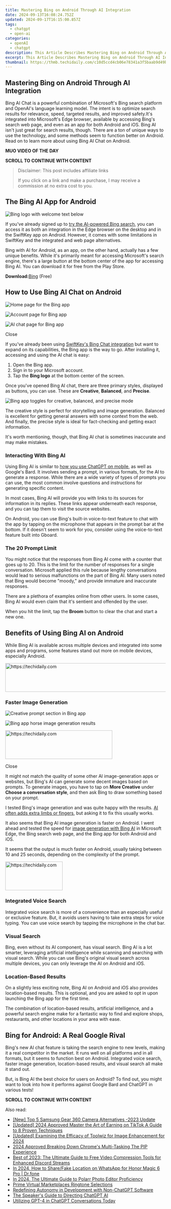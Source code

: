 ```yaml
---
title: Mastering Bing on Android Through AI Integration
date: 2024-09-13T16:08:24.752Z
updated: 2024-09-17T16:15:00.857Z
tags:
  - chatgpt
  - open-ai
categories:
  - openAI
  - chatgpt
description: This Article Describes Mastering Bing on Android Through AI Integration
excerpt: This Article Describes Mastering Bing on Android Through AI Integration
thumbnail: https://thmb.techidaily.com/c10d5ccd4cb06e78341a3f5baab9d49b6bafa6bc56839eb08156ddb3e8984bdd.jpg
---
```


## Mastering Bing on Android Through AI Integration

Bing AI Chat is a powerful combination of Microsoft's Bing search platform and OpenAI's language learning model. The intent is to optimize search results for relevance, speed, targeted results, and improved safety.It's integrated into Microsoft's Edge browser, available by accessing Bing's search web page, and even as an app for both Android and iOS. Bing AI isn't just great for search results, though. There are a ton of unique ways to use the technology, and some methods seem to function better on Android. Read on to learn more about using Bing AI Chat on Android.

**MUO VIDEO OF THE DAY**

**SCROLL TO CONTINUE WITH CONTENT**

>  Disclaimer: This post includes affiliate links
>
>  If you click on a link and make a purchase, I may receive a commission at no extra cost to you.
>

## The Bing AI App for Android

![Bing logo with welcome text below](https://static1.makeuseofimages.com/wordpress/wp-content/uploads/2023/04/thenewbing.jpg)

 If you've already signed up to [try the AI-powered Bing search](http://www.makeuseof.com/try-bing-ai-powered-search-engine/), you can access it as both an integration in the Edge browser on the desktop and in the SwiftKey app on Android. However, it comes with some limitations in SwiftKey and the integrated and web page alternatives.

 Bing with AI for Android, as an app, on the other hand, actually has a few unique benefits. While it's primarily meant for accessing Microsoft's search engine, there's a large button at the bottom center of the app for accessing Bing AI. You can download it for free from the Play Store.

**Download:**[Bing](https://www.anrdoezrs.net/links/7251228/type/dlg/sid/UUmuoUeUpU2024360/https://play.google.com/store/apps/details?id=com.microsoft.bing) (Free)

## How to Use Bing AI Chat on Android

![Home page for the Bing app](https://static1.makeuseofimages.com/wordpress/wp-content/uploads/2023/04/bing-app-home.jpg)

![Account page for Bing app](https://static1.makeuseofimages.com/wordpress/wp-content/uploads/2023/04/account-sign-in.jpg)

![AI chat page for Bing app](https://static1.makeuseofimages.com/wordpress/wp-content/uploads/2023/04/athree-styles.jpg)

Close

 If you've already been using [SwiftKey's Bing Chat integration](https://www.makeuseof.com/bing-ai-chat-android-keyboard/) but want to expand on its capabilities, the Bing app is the way to go. After installing it, accessing and using the AI chat is easy:

1. Open the Bing app.
2. Sign in to your Microsoft account.
3. Tap the **Bing logo** at the bottom center of the screen.

 Once you've opened Bing AI chat, there are three primary styles, displayed as buttons, you can use. These are **Creative**, **Balanced**, and **Precise**.

![Bing app toggles for creative, balanced, and precise mode](https://static1.makeuseofimages.com/wordpress/wp-content/uploads/2023/04/three-styles-cropped.jpg)

 The creative style is perfect for storytelling and image generation. Balanced is excellent for getting general answers with some context from the web. And finally, the precise style is ideal for fact-checking and getting exact information.

 It's worth mentioning, though, that Bing AI chat is sometimes inaccurate and may make mistakes.

### Interacting With Bing AI

 Using Bing AI is similar to [how you use ChatGPT on mobile](https://www.makeuseof.com/how-to-use-chatgpt-on-android-and-ios/), as well as Google's Bard. It involves sending a prompt, in various formats, for the AI to generate a response. While there are a wide variety of types of prompts you can use, the most common involve questions and instructions for generating specific content.

 In most cases, Bing AI will provide you with links to its sources for information in its replies. These links appear underneath each response, and you can tap them to visit the source websites.

 On Android, you can use Bing's built-in voice-to-text feature to chat with the app by tapping on the microphone that appears in the prompt bar at the bottom. If it doesn't seem to work for you, consider using the voice-to-text feature built into Gboard.

### The 20 Prompt Limit

 You might notice that the responses from Bing AI come with a counter that goes up to 20\. This is the limit for the number of responses for a single conversation. Microsoft applied this rule because lengthy conversations would lead to serious malfunctions on the part of Bing AI. Many users noted that Bing would become "moody," and provide immature and inaccurate responses.

 There are a plethora of examples online from other users. In some cases, Bing AI would even claim that it's sentient and offended by the user.

 When you hit the limit, tap the **Broom** button to clear the chat and start a new one.

## Benefits of Using Bing AI on Android

 While Bing AI is available across multiple devices and integrated into some apps and programs, some features stand out more on mobile devices, especially Android.

<!-- affiliate ads begin -->
<a href="https://aligracehair.sjv.io/c/5597632/2135375/19272" target="_top" id="2135375">
  <img src="//a.impactradius-go.com/display-ad/19272-2135375" border="0" alt="https://techidaily.com" width="728" height="90"/>
</a>
<img height="0" width="0" src="https://aligracehair.sjv.io/i/5597632/2135375/19272" style="position:absolute;visibility:hidden;" border="0" />
<!-- affiliate ads end -->

### Faster Image Generation

![Creative prompt section in Bing app](https://static1.makeuseofimages.com/wordpress/wp-content/uploads/2023/04/image-generation-1.jpg)

![Bing app horse image generation results](https://static1.makeuseofimages.com/wordpress/wp-content/uploads/2023/04/image-generation-3.jpg)

<!-- affiliate ads begin -->
<a href="https://aligracehair.sjv.io/c/5597632/2135416/19272" target="_top" id="2135416">
  <img src="//a.impactradius-go.com/display-ad/19272-2135416" border="0" alt="https://techidaily.com" width="336" height="90"/>
</a>
<img height="0" width="0" src="https://aligracehair.sjv.io/i/5597632/2135416/19272" style="position:absolute;visibility:hidden;" border="0" />
<!-- affiliate ads end -->

Close

 It might not match the quality of some other AI image-generation apps or websites, but Bing's AI can generate some decent images based on prompts. To generate images, you have to tap on **More Creative** under **Choose a conversation style**, and then ask Bing to draw something based on your prompt.

 I tested Bing's image generation and was quite happy with the results. [AI often adds extra limbs or fingers](https://www.makeuseof.com/ai-image-generators-hands-issue/), but asking it to fix this usually works.

 It also seems that Bing AI image generation is faster on Android. I went ahead and tested the speed for [image generation with Bing AI](https://www.makeuseof.com/how-use-bing-image-creator-free/) in Microsoft Edge, the Bing search web page, and the Bing app for both Android and iOS.

 It seems that the output is much faster on Android, usually taking between 10 and 25 seconds, depending on the complexity of the prompt.

<!-- affiliate ads begin -->
<a href="https://aligracehair.sjv.io/c/5597632/2115943/19272" target="_top" id="2115943">
  <img src="//a.impactradius-go.com/display-ad/19272-2115943" border="0" alt="https://techidaily.com" width="180" height="90"/>
</a>
<img height="0" width="0" src="https://aligracehair.sjv.io/i/5597632/2115943/19272" style="position:absolute;visibility:hidden;" border="0" />
<!-- affiliate ads end -->

### Integrated Voice Search

 Integrated voice search is more of a convenience than an especially useful or exclusive feature. But, it avoids users having to take extra steps for voice typing. You can use voice search by tapping the microphone in the chat bar.

### Visual Search

 Bing, even without its AI component, has visual search. Bing AI is a lot smarter, leveraging artificial intelligence while scanning and searching with visual search. While you can use Bing's original visual search across multiple devices, you can only leverage the AI on Android and iOS.

### Location-Based Results

 On a slightly less exciting note, Bing AI on Android and iOS also provides location-based results. This is optional, and you are asked to opt in upon launching the Bing app for the first time.

 The combination of location-based results, artificial intelligence, and a powerful search engine make for a fantastic way to find and explore shops, restaurants, and other locations in your area with ease.

## Bing for Android: A Real Google Rival

 Bing's new AI chat feature is taking the search engine to new levels, making it a real competitor in the market. It runs well on all platforms and in all formats, but it seems to function best on Android. Integrated voice search, faster image generation, location-based results, and visual search all make it stand out.

 But, is Bing AI the best choice for users on Android? To find out, you might want to look into how it performs against Google Bard and ChatGPT in various tests!

**SCROLL TO CONTINUE WITH CONTENT**

<ins class="adsbygoogle"
     style="display:block"
     data-ad-format="autorelaxed"
     data-ad-client="ca-pub-7571918770474297"
     data-ad-slot="1223367746"></ins>

<ins class="adsbygoogle"
     style="display:block"
     data-ad-client="ca-pub-7571918770474297"
     data-ad-slot="8358498916"
     data-ad-format="auto"
     data-full-width-responsive="true"></ins>

<span class="atpl-alsoreadstyle">Also read:</span>
<div><ul>
<li><a href="https://extra-approaches.techidaily.com/new-top-5-samsung-gear-360-camera-alternatives-2023-update/"><u>[New] Top 5 Samsung Gear 360 Camera Alternatives -2023 Update</u></a></li>
<li><a href="https://tiktok-clips.techidaily.com/updated-2024-approved-master-the-art-of-earning-on-tiktok-a-guide-to-8-proven-techniques/"><u>[Updated] 2024 Approved Master the Art of Earning on TikTok A Guide to 8 Proven Techniques</u></a></li>
<li><a href="https://fox-direct.techidaily.com/updated-examining-the-efficacy-of-toolwiz-for-image-enhancement-for-2024/"><u>[Updated] Examining the Efficacy of Toolwiz for Image Enhancement for 2024</u></a></li>
<li><a href="https://fox-access.techidaily.com/2024-approved-breaking-down-chromes-multi-tasking-the-pip-experience/"><u>2024 Approved Breaking Down Chrome's Multi-Tasking The PIP Experience</u></a></li>
<li><a href="https://discover-best.techidaily.com/best-of-2023-the-ultimate-guide-to-free-video-compression-tools-for-enhanced-discord-streams/"><u>Best of 2023: The Ultimate Guide to Free Video Compression Tools for Enhanced Discord Streams</u></a></li>
<li><a href="https://location-social.techidaily.com/in-2024-how-to-sharefake-location-on-whatsapp-for-honor-magic-6-pro-drfone-by-drfone-virtual-android/"><u>In 2024, How to Share/Fake Location on WhatsApp for Honor Magic 6 Pro | Dr.fone</u></a></li>
<li><a href="https://some-approaches.techidaily.com/in-2024-the-ultimate-guide-to-polarr-photo-editor-proficiency/"><u>In 2024, The Ultimate Guide to Polarr Photo Editor Proficiency</u></a></li>
<li><a href="https://extra-information.techidaily.com/prime-virtual-marketplaces-ringtone-selections/"><u>Prime Virtual Marketplaces Ringtone Selections</u></a></li>
<li><a href="https://tech-savvy.techidaily.com/redefining-autonomy-in-development-with-non-chatgpt-software/"><u>Redefining Autonomy in Development with Non-ChatGPT Software</u></a></li>
<li><a href="https://tech-savvy.techidaily.com/the-speakers-guide-to-directing-chatgpt-ai/"><u>The Speaker's Guide to Directing ChatGPT AI</u></a></li>
<li><a href="https://tech-savvy.techidaily.com/utilizing-gpt-4-in-chatgpt-conversations-today/"><u>Utilizing GPT-4 in ChatGPT Conversations Today</u></a></li>
</ul></div>

